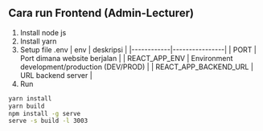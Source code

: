 ## Cara run Frontend (Admin-Lecturer)

1.  Install node js
2.  Install yarn
3.  Setup file .env
    | env | deskripsi |
    |------------|----------------|
    | PORT | Port dimana website berjalan |
    | REACT_APP_ENV | Environment development/production (DEV/PROD) |
    | REACT_APP_BACKEND_URL | URL backend server |
4.  Run

```sh
yarn install
yarn build
npm install -g serve
serve -s build -l 3003
```
